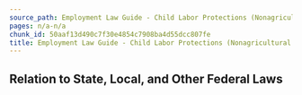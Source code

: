 ```yaml
---
source_path: Employment Law Guide - Child Labor Protections (Nonagricultural Work).md
pages: n/a-n/a
chunk_id: 50aaf13d490c7f30e4854c7908ba4d55dcc807fe
title: Employment Law Guide - Child Labor Protections (Nonagricultural Work)
---
```

## Relation to State, Local, and Other Federal Laws

